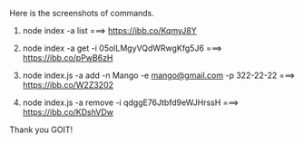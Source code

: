 Here is the screenshots of commands.

1. node index -a list ===> https://ibb.co/KqmyJ8Y

2. node index -a get -i 05olLMgyVQdWRwgKfg5J6 ===> https://ibb.co/pPwB6zH

3. node index.js -a add -n Mango -e mango@gmail.com -p 322-22-22 ===> https://ibb.co/W2Z3202

4. node index.js -a remove -i qdggE76Jtbfd9eWJHrssH ===> https://ibb.co/KDshVDw

Thank you GOIT!
